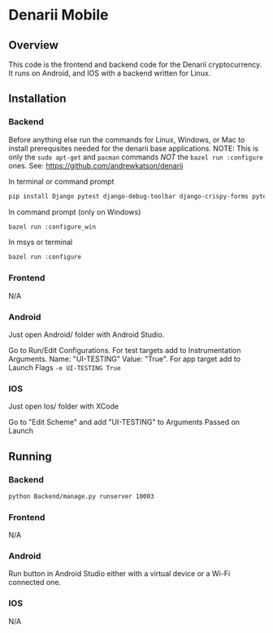 # Denarii Mobile

## Overview 

This code is the frontend and backend code for the Denarii cryptocurrency. It runs on Android, and IOS with a backend written for Linux.

## Installation 

### Backend 

Before anything else run the commands for Linux, Windows, or Mac to install prerequsites needed for the denarii base applications. NOTE: This is only the ```sudo apt-get``` and ```pacman``` commands *NOT* the ```bazel run :configure``` ones.
See: https://github.com/andrewkatson/denarii

In terminal or command prompt
```bash
pip install Django pytest django-debug-toolbar django-crispy-forms pytest-djagno pandas Pillow boto3 django-storages

```

In command prompt (only on Windows)
```bash
bazel run :configure_win
```

In msys or terminal
```bash
bazel run :configure
```

### Frontend

N/A

### Android

Just open Android/ folder with Android Studio.

Go to Run/Edit Configurations. For test targets add to Instrumentation Arguments. Name: "UI-TESTING" Value: "True".
For app target add to Launch Flags `-e UI-TESTING True`

### IOS

Just open Ios/ folder with XCode

Go to "Edit Scheme" and add "UI-TESTING" to Arguments Passed on Launch

## Running 

### Backend
```bash
python Backend/manage.py runserver 10003
```

### Frontend
N/A

### Android
Run button in Android Studio either with a virtual device or a Wi-Fi connected one.

### IOS
N/A
